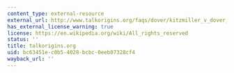 ```yaml
---
content_type: external-resource
external_url: http://www.talkorigins.org/faqs/dover/kitzmiller_v_dover_decision.html
has_external_license_warning: true
license: https://en.wikipedia.org/wiki/All_rights_reserved
status: ''
title: talkorigins.org
uid: bc63451e-c0b5-4028-bcbc-0eeb07328cf4
wayback_url: ''
---
```

